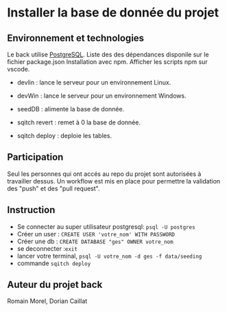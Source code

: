 # Installer la base de donnée du projet

## Environnement et technologies

Le back utilise [PostgreSQL](https://www.postgresql.org/).
Liste des des dépendances disponile sur le fichier package.json
Installation avec npm.
Afficher les scripts npm sur vscode.

- devlin : lance le serveur pour un environnement Linux.
- devWin : lance le serveur pour un environnement Windows.
- seedDB : alimente la base de donnée.

- sqitch revert : remet à 0 la base de donnée.
- sqitch deploy : deploie les tables.


## Participation

Seul les personnes qui ont accés au repo du projet sont autorisées à travailler dessus. 
Un workflow est mis en place pour permettre la validation des "push" et des "pull request".

## Instruction

- Se connecter au super utilisateur postgresql: ``psql -U postgres``
- Créer un user : ``CREATE USER 'votre_nom' WITH PASSWORD``
- Créer une db : ``CREATE DATABASE "ges" OWNER votre_nom``
- se deconnecter :``exit``
- lancer votre terminal, ``psql -U votre_nom -d ges -f data/seeding``
- commande ``sqitch deploy``

## Auteur du projet back

Romain Morel, Dorian Caillat